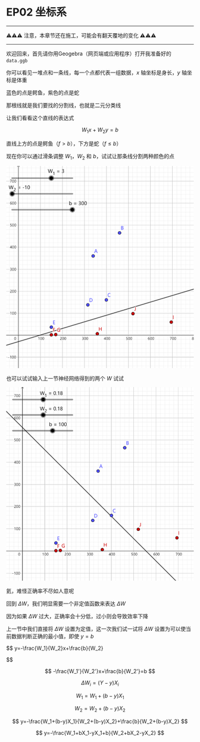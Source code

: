 # EP02 坐标系

----

⚠⚠⚠ 注意，本章节还在施工，可能会有翻天覆地的变化 ⚠⚠⚠

----

欢迎回来，首先请你用Geogebra（网页端或应用程序）打开我准备好的 `data.ggb`

你可以看见一堆点和一条线，每一个点都代表一组数据，$x$ 轴坐标是身长，$y$ 轴坐标是体重

蓝色的点是鳄鱼，紫色的点是蛇

那根线就是我们要找的分割线，也就是二元分类线

让我们看看这个直线的表达式

$$
W_1x+W_2y=b
$$

直线上方的点是鳄鱼（$f>b$），下方是蛇（$f\leqslant b$）

现在你可以通过滑条调整 $W_1$，$W_2$ 和 $b$，试试让那条线分割两种颜色的点

![一个正解](images/01.png)

也可以试试输入上一节神经网络得到的两个 $W$ 试试

![上一节得到的W](images/02.png)

氦，难怪正确率不尽如人意呢



回到 $\Delta W$，我们明显需要一个非定值函数来表达 $\Delta W$

因为如果 $\Delta W$ 过大，正确率会十分低，过小则会导致效率下降

上一节中我们直接将 $\Delta W$ 设置为定值，这一次我们试一试将 $\Delta W$ 设置为可以使当前数据判断正确的最小值，即使 $y=b$

$$
y=-\frac{W_1}{W_2}x+\frac{b}{W_2}

$$

$$
-\frac{W_1'}{W_2'}x+\frac{b}{W_2'}=b
$$

$$
\Delta W_i=(Y-y)X_i
$$

$$
W_1=W_1+(b-y)X_1
$$

$$
W_2=W_2+(b-y)X_2
$$

$$
y=-\frac{W_1+(b-y)X_1}{W_2+(b-y)X_2}+\frac{b}{W_2+(b-y)X_2}
$$

$$
y=-\frac{W_1+bX_1-yX_1+b}{W_2+bX_2-yX_2}
$$
